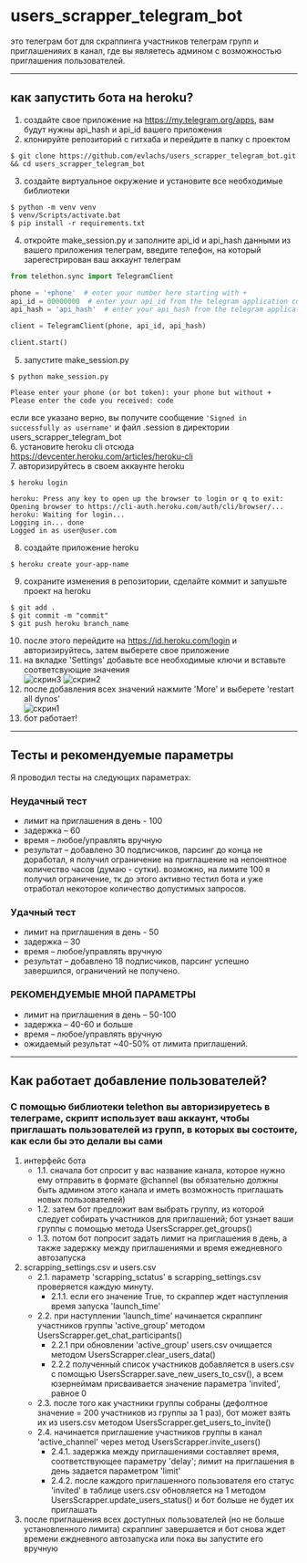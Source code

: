 # users_scrapper_telegram_bot
это телеграм бот для скраппинга участников телеграм групп и приглашенияих в канал, где вы являетесь админом с возможностью приглашения пользователей.
____
## как запустить бота на heroku?
1. создайте свое приложение на https://my.telegram.org/apps, вам будут нужны api_hash и api_id вашего приложения    
2. клонируйте репозиторий с гитхаба и перейдите в папку с проектом    
```
$ git clone https://github.com/evlachs/users_scrapper_telegram_bot.git && cd users_scrapper_telegram_bot
```
3. создайте виртуальное окружение и установите все необходимые библиотеки    
```
$ python -m venv venv
$ venv/Scripts/activate.bat
$ pip install -r requirements.txt
```

4. откройте make_session.py и заполните api_id и api_hash данными из вашего приложения телеграм, введите телефон, на который зарегестрирован ваш аккаунт телеграм    
```Python
from telethon.sync import TelegramClient

phone = '+phone'  # enter your number here starting with +
api_id = 00000000  # enter your api_id from the telegram application configuration
api_hash = 'api_hash'  # enter your api_hash from the telegram application configuration

client = TelegramClient(phone, api_id, api_hash)

client.start()
```
5. запустите make_session.py
```
$ python make_session.py

Please enter your phone (or bot token): your phone but without +
Please enter the code you received: code
```
если все указано верно, вы получите сообщение `'Signed in successfully as username'` и файл .session в директории users_scrapper_telegram_bot    
6. установите heroku cli отсюда https://devcenter.heroku.com/articles/heroku-cli    
7. авторизируйтесь в своем аккаунте heroku    
```
$ heroku login

heroku: Press any key to open up the browser to login or q to exit:
Opening browser to https://cli-auth.heroku.com/auth/cli/browser/...
heroku: Waiting for login...
Logging in... done
Logged in as user@user.com
```
8. создайте приложение heroku    
```
$ heroku create your-app-name
```
9. сохраните изменения в репозитории, сделайте коммит и запушьте проект на heroku    
```
$ git add .
$ git commit -m "commit"
$ git push heroku branch_name
```
10. после этого перейдите на https://id.heroku.com/login и авторизируйтесь, затем выберете свое приложение    
11. на вкладке 'Settings' добавьте все необходимые ключи и вставьте соответсвующие значения    
![скрин3](https://user-images.githubusercontent.com/101788734/201453580-b6fd9ffa-6165-405c-8dfe-04d8c2656dd8.png)
![скрин2](https://user-images.githubusercontent.com/101788734/201453583-94b9ddd2-ed7e-40db-b684-a143a59996a2.png)
12. после добавления всех значений нажмите 'More' и выберете 'restart all dynos'    
![скрин1](https://user-images.githubusercontent.com/101788734/201453591-3c553ae5-7455-4646-ae4a-ab559742120a.png)
13. бот работает!    
____
## Тесты и рекомендуемые параметры
Я проводил тесты на следующих параметрах: 

### Неудачный тест
* лимит на приглашения в день - 100
* задержка – 60
* время – любое/управлять вручную
* результат – добавлено 30 подписчиков, парсинг до конца не доработал, я получил ограничение на приглашение на непонятное количество часов (думаю - сутки). возможно, на лимите 100 я получил ограничение, тк до этого активно тестил бота и уже отработал некоторое количество допустимых запросов.

### Удачный тест
* лимит на приглашения в день - 50
* задержка – 30
* время – любое/управлять вручную
* результат – добавлено 18 подписчиков, парсинг успешно завершился, ограничений не получено.

### РЕКОМЕНДУЕМЫЕ МНОЙ ПАРАМЕТРЫ
* лимит на приглашения в день – 50-100
* задержка – 40-60 и больше
* время – любое/управлять вручную
* ожидаемый результат ~40-50% от лимита приглашений.
____
## Как работает добавление пользователей?
### С помощью библиотеки telethon вы авторизируетесь в телеграме, скрипт использует ваш аккаунт, чтобы приглашать пользователей из групп, в которых вы состоите, как если бы это делали вы сами
1. интерфейс бота
    - 1.1. сначала бот спросит у вас название канала, которое нужно ему отправить в формате @channel (вы обязательно должны быть админом этого канала и иметь возможность приглашать новых пользователей)
    - 1.2. затем бот предложит вам выбрать группу, из которой следует собирать участников для приглашений; бот узнает ваши группы с помощью метода UsersScrapper.get_groups()
    - 1.3. потом бот попросит задать лимит на приглашения в день, а также задержку между приглашениями и время ежедневного автозапуска
2. scrapping_settings.csv и users.csv
    - 2.1. параметр 'scrapping_sctatus' в scrapping_settings.csv проверяется каждую минуту. 
        - 2.1.1. если его значение True, то скраппер ждет наступления время запуска 'launch_time' 
    - 2.2. при наступлении 'launch_time' начинается скраппинг участников группы 'active_group' методом UsersScrapper.get_chat_participants()
        - 2.2.1 при обновлении 'active_group' users.csv очищается методом UsersScrapper.clear_users_data()
        - 2.2.2 полученный список участников добавляется в users.csv с помощью UsersScrapper.save_new_users_to_csv(), а всем юзернеймам присваивается значение параметра 'invited', равное 0
    - 2.3. после того как участники группы собраны (дефолтное значение = 200 участников из группы за 1 раз), бот может взять их из users.csv методом UsersScrapper.get_users_to_invite()
    - 2.4. начинается приглашение участников группы в канал 'active_channel' через метод UsersScrapper.invite_users()
        - 2.4.1. задержка между приглашениями составляет время, соответствующее параметру 'delay'; лимит на приглашения в день задается параметром 'limit'
        - 2.4.2. после каждого приглашенного пользователя его статус 'invited' в таблице users.csv обновляется на 1 методом UsersScrapper.update_users_status() и бот больше не будет их приглашать
3. после приглашения всех доступных пользователей (но не больше установленного лимита) скраппинг завершается и бот снова ждет времени еждневного автозапуска или пока вы запустите его вручную
